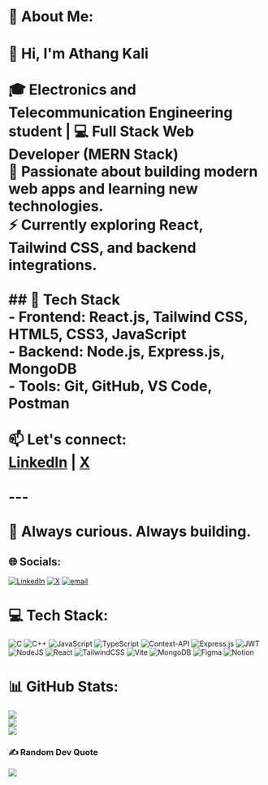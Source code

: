 # 💫 About Me:
# 👋 Hi, I'm Athang Kali<br><br>🎓 Electronics and Telecommunication Engineering student | 💻 Full Stack Web Developer (MERN Stack)  <br>🚀 Passionate about building modern web apps and learning new technologies.  <br>⚡ Currently exploring React, Tailwind CSS, and backend integrations.<br><br>## 🔧 Tech Stack<br>- **Frontend**: React.js, Tailwind CSS, HTML5, CSS3, JavaScript  <br>- **Backend**: Node.js, Express.js, MongoDB  <br>- **Tools**: Git, GitHub, VS Code, Postman<br><br>📫 **Let's connect**:  <br>[LinkedIn](https://www.linkedin.com/in/athang-kali-56341426a/) | [X](https://x.com/AthangKali) <br><br>---<br><br>🌱 Always curious. Always building.<br>


## 🌐 Socials:
[![LinkedIn](https://img.shields.io/badge/LinkedIn-%230077B5.svg?logo=linkedin&logoColor=white)](https://linkedin.com/in/athang-kali-56341426a/) [![X](https://img.shields.io/badge/X-black.svg?logo=X&logoColor=white)](https://x.com/AthangKali) [![email](https://img.shields.io/badge/Email-D14836?logo=gmail&logoColor=white)](mailto:athangkali21@gmail.com) 

# 💻 Tech Stack:
![C](https://img.shields.io/badge/c-%2300599C.svg?style=for-the-badge&logo=c&logoColor=white) ![C++](https://img.shields.io/badge/c++-%2300599C.svg?style=for-the-badge&logo=c%2B%2B&logoColor=white) ![JavaScript](https://img.shields.io/badge/javascript-%23323330.svg?style=for-the-badge&logo=javascript&logoColor=%23F7DF1E) ![TypeScript](https://img.shields.io/badge/typescript-%23007ACC.svg?style=for-the-badge&logo=typescript&logoColor=white) ![Context-API](https://img.shields.io/badge/Context--Api-000000?style=for-the-badge&logo=react) ![Express.js](https://img.shields.io/badge/express.js-%23404d59.svg?style=for-the-badge&logo=express&logoColor=%2361DAFB) ![JWT](https://img.shields.io/badge/JWT-black?style=for-the-badge&logo=JSON%20web%20tokens) ![NodeJS](https://img.shields.io/badge/node.js-6DA55F?style=for-the-badge&logo=node.js&logoColor=white) ![React](https://img.shields.io/badge/react-%2320232a.svg?style=for-the-badge&logo=react&logoColor=%2361DAFB) ![TailwindCSS](https://img.shields.io/badge/tailwindcss-%2338B2AC.svg?style=for-the-badge&logo=tailwind-css&logoColor=white) ![Vite](https://img.shields.io/badge/vite-%23646CFF.svg?style=for-the-badge&logo=vite&logoColor=white) ![MongoDB](https://img.shields.io/badge/MongoDB-%234ea94b.svg?style=for-the-badge&logo=mongodb&logoColor=white) ![Figma](https://img.shields.io/badge/figma-%23F24E1E.svg?style=for-the-badge&logo=figma&logoColor=white) ![Notion](https://img.shields.io/badge/Notion-%23000000.svg?style=for-the-badge&logo=notion&logoColor=white)
# 📊 GitHub Stats:
![](https://github-readme-stats.vercel.app/api?username=Athang69&theme=dark&hide_border=false&include_all_commits=false&count_private=false)<br/>
![](https://nirzak-streak-stats.vercel.app/?user=Athang69&theme=dark&hide_border=false)<br/>
![](https://github-readme-stats.vercel.app/api/top-langs/?username=Athang69&theme=dark&hide_border=false&include_all_commits=false&count_private=false&layout=compact)

### ✍️ Random Dev Quote
![](https://quotes-github-readme.vercel.app/api?type=horizontal&theme=dark)

<!-- Proudly created with GPRM ( https://gprm.itsvg.in ) -->
